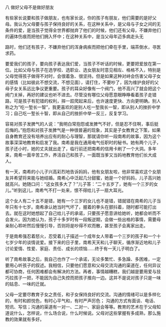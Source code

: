 八 做好父母不是做好朋友 

有些家长说要和孩子做朋友，也有家长说，你的孩子有朋友，他们需要的是好父母。我认为父母要与孩子保持良好的关系，在这种关系中，是父母与子女之间的无条件的爱，是当孩子觉得全世界都抛弃了他们的时候，他们还有父母，不嫌弃他们的遍体伤痕而把他们拥入怀中；在这种关系中，是当父母年迈多病走头无 

路时，他们还有孩子，不嫌弃他们的浑身病疾而把他们牵在手里，端茶倒水，寻医求药。

要爱我们的孩子，要向孩子表达我们爱，当孩子不听话的时候，更要把爱放在第一位。比如父母与孩子在选学校、选职业、选女朋友时意见相左、格格不入，特别是父母觉得孩子做得不对时，会很着急、很坚持。但是如果这种对峙会伤害父母子女的感情（比如彼此不想交流，不想见面），请打住，不要吵了，因为维护良好的父母子女关系远比争议更重要。孩子的耳朵好像有一个阀门，他不高兴了就会把这个阀门关掉，再好的建议也听不进去。尽管没有哪位父母愿意眼睁睁看着孩子走错路，可是孩子有犯错的权利，摔一跤爬起来后，也许速度更快、方向更明确。别人称之为“吃一堑长一智”，我更喜欢的是别人吃一堑我长一智，即从别人的挫折中学习；自己吃一堑长十智，即从自己的挫折中举一反三，反复学习。 

容易对孩子发脾气的人说：“我明白常抱怨或发脾气不好，但是忍不住啊，事后挺后悔的。”抱怨和对孩子发脾气是一种很普遍的现象，其实是子女教育之下策，如果自身教育还没有培养出应有的耐心与理智，那就请你听一段南希的故事，因为这个故事深深地教育和启发了我。南希是我在通用电气任职时的秘书。她有两个儿子，孩子还小时，她的丈夫就出走了，临行前还把南希的信用卡刷了一个大洞。多年来，南希一面辛苦工作，养活自己和孩子，一面既当爹又当妈地教育他们长大成人。 

有一天，南希的小儿子兴高彩烈地告诉妈妈，他有女朋友啦，他非常喜欢这个女朋友并希望将来能与她结婚。南希心中泛起几分甜蜜，她是一个好妈妈，儿子高兴她就高兴。她随口问：“这女孩多大了？”儿子答：“二十五岁了，她有一个三岁的女儿。”听到这儿，南希气不打一处来，恨不得给儿子一扇大耳光。 

这个女人有二十五不是错，她有一个三岁的女儿也不是错，错就错在南希的儿子当年只有十七岁。南希承认她当时气坏了，握着的拳头在颤抖着，随时都可能打出去。就在这时她想起了自己给儿子的承诺，只要孩子愿意讲给她听，她都会听而不会发火。因为她认为，孩子十多岁时有一段叛逆期，会做一些出格的事情，需要母亲耐心聆听然后慢慢引导，否则将是吵得不欢而散，甚至孩子会离家出走。

于是南希强忍着怒火，忍受着儿子描述一个成年女人带着一个三岁的孩子和一个十七岁少年的谈情说爱。接下来的日子里，南希天天和儿子聊天，循序渐近地和儿子讨论爱情、性爱、家庭、责任、成长的烦恼……终于有一天儿子明白了。  

听了南希故事之后，我自己也作了一个承诺，无论多繁忙、多急躁、多困难，一定要用心听孩子的叙述。我相信，只要他们愿意和父母交流沟通的渠道在，任何异议都可协商，任何困难都会有解决的方法。再者，事情越糟糕，我们越是要用爱与技巧拉孩子一把，不能因为自己失控而把孩子推向一边。这并不是说对孩子只是一味的姑息、一味的迁就。 

父母一定要尽教育子女之责任，和子女保持良好的交流。沟通的情绪可以是多样化的，有时和颜悦色，有时心平气和，有时严声厉色； 沟通的方式有面谈、电话、短讯、写信；沟通的渠道有一对一、二对一、家庭会等等。教育的艺术在于父母知道说什么，怎样说，什么场合说，什么时候说。父母对这些掌握有多成熟，那么施教的效果就有多好。
